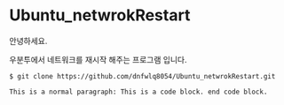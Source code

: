 # Ubuntu_netwrokRestart

안녕하세요.

우분투에서 네트워크를 재시작 해주는 프로그램 입니다.


```$ git clone https://github.com/dnfwlq8054/Ubuntu_netwrokRestart.git```

``` This is a normal paragraph: This is a code block. end code block. ```
